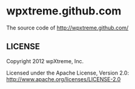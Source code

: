 wpxtreme.github.com
======

The source code of http://wpxtreme.github.com/

LICENSE
------------

Copyright 2012 wpXtreme, Inc.

Licensed under the Apache License, Version 2.0: http://www.apache.org/licenses/LICENSE-2.0